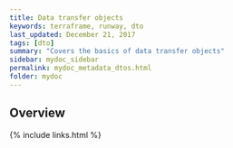 ```yaml
---
title: Data transfer objects
keywords: terraframe, runway, dto
last_updated: December 21, 2017
tags: [dto]
summary: "Covers the basics of data transfer objects"
sidebar: mydoc_sidebar
permalink: mydoc_metadata_dtos.html
folder: mydoc
---
```


## Overview



{% include links.html %}
